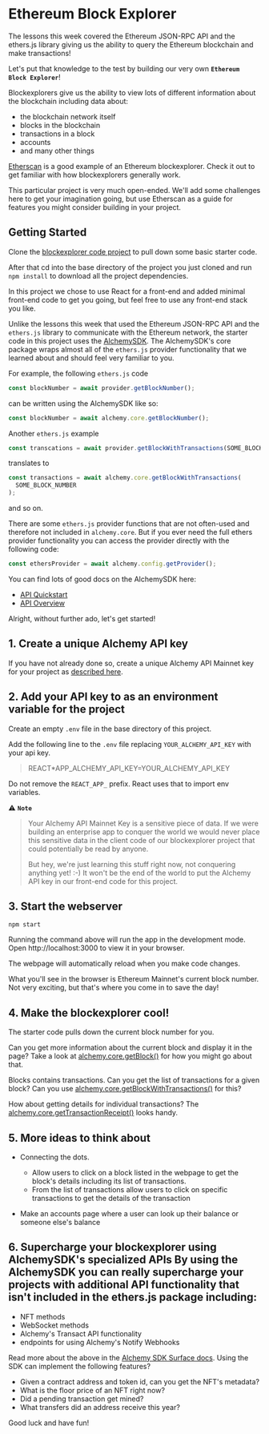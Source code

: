 # Ethereum Block Explorer

The lessons this week covered the Ethereum JSON-RPC API and the ethers.js library giving us the ability to query the Ethereum blockchain and make transactions!

Let's put that knowledge to the test by building our very own **`Ethereum Block Explorer`**!

Blockexplorers give us the ability to view lots of different information about the blockchain including data about:

- the blockchain network itself
- blocks in the blockchain
- transactions in a block
- accounts
- and many other things

[Etherscan](https://etherscan.io/) is a good example of an Ethereum blockexplorer. Check it out to get familiar with how blockexplorers generally work.

This particular project is very much open-ended. We'll add some challenges here to get your imagination going, but use Etherscan as a guide for features you might consider building in your project.

## Getting Started

Clone the [blockexplorer code project](https://github.com/alchemyplatform/blockexplorer) to pull down some basic starter code.

After that cd into the base directory of the project you just cloned and run `npm install` to download all the project dependencies.

In this project we chose to use React for a front-end and added minimal front-end code to get you going, but feel free to use any front-end stack you like.

Unlike the lessons this week that used the Ethereum JSON-RPC API and the `ethers.js` library to communicate with the Ethereum network, the starter code in this project uses the [AlchemySDK](https://docs.alchemy.com/reference/alchemy-sdk-quickstart?a=dkdaniz). The AlchemySDK's core package wraps almost all of the `ethers.js` provider functionality that we learned about and should feel very familiar to you.

For example, the following `ethers.js` code

```js
const blockNumber = await provider.getBlockNumber();
```

can be written using the AlchemySDK like so:

```js
const blockNumber = await alchemy.core.getBlockNumber();
```

Another `ethers.js` example

```js
const transcations = await provider.getBlockWithTransactions(SOME_BLOCK_NUMBER);
```

translates to

```js
const transactions = await alchemy.core.getBlockWithTransactions(
  SOME_BLOCK_NUMBER
);
```

and so on.

There are some `ethers.js` provider functions that are not often-used and therefore not included in `alchemy.core`. But if you ever need the full ethers provider functionality you can access the provider directly with the following code:

```js
const ethersProvider = await alchemy.config.getProvider();
```

You can find lots of good docs on the AlchemySDK here:

- [API Quickstart](https://docs.alchemy.com/reference/alchemy-sdk-quickstart?a=dkdaniz)
- [API Overview](https://docs.alchemy.com/reference/api-overview?a=dkdaniz)

Alright, without further ado, let's get started!

## 1. Create a unique Alchemy API key

If you have not already done so, create a unique Alchemy API Mainnet key for your project as [described here](https://docs.alchemy.com/reference/api-overview?a=dkdaniz).

## 2. Add your API key to as an environment variable for the project

Create an empty `.env` file in the base directory of this project.

Add the following line to the `.env` file replacing `YOUR_ALCHEMY_API_KEY` with your api key.

> REACT\*APP_ALCHEMY_API_KEY=YOUR_ALCHEMY_API_KEY

Do not remove the `REACT_APP_` prefix. React uses that to import env variables.

⚠️ **`Note`**

> Your Alchemy API Mainnet Key is a sensitive piece of data. If we were
> building an enterprise app to conquer the world we would never place
> this sensitive data in the client code of our blockexplorer project that
> could potentially be read by anyone.
>
> But hey, we're just learning this stuff right now, not conquering anything
> yet! :-) It won't be the end of the world to put the Alchemy API key in our
> front-end code for this project.

## 3. Start the webserver

`npm start`

Running the command above will run the app in the development mode. Open http://localhost:3000 to view it in your browser.

The webpage will automatically reload when you make code changes.

What you'll see in the browser is Ethereum Mainnet's current block number. Not very exciting, but that's where you come in to save the day!

## 4. Make the blockexplorer cool!

The starter code pulls down the current block number for you.

Can you get more information about the current block and display it in the page? Take a look at [alchemy.core.getBlock()](https://docs.alchemy.com/reference/sdk-getblock?a=dkdaniz) for how you might go about that.

Blocks contains transactions. Can you get the list of transactions for a given block? Can you use [alchemy.core.getBlockWithTransactions()](https://docs.alchemy.com/reference/sdk-getblockwithtransactions?a=dkdaniz) for this?

How about getting details for individual transactions? The [alchemy.core.getTransactionReceipt()](https://docs.alchemy.com/reference/sdk-gettransactionreceipt?a=dkdaniz) looks handy.

## 5. More ideas to think about

- Connecting the dots.

  - Allow users to click on a block listed in the webpage to get the block's details including its list of transactions.
  - From the list of transactions allow users to click on specific transactions to get the details of the transaction

- Make an accounts page where a user can look up their balance or someone else's balance

## 6. Supercharge your blockexplorer using AlchemySDK's specialized APIs By using the AlchemySDK you can really supercharge your projects with additional API functionality that isn't included in the ethers.js package including:

- NFT methods
- WebSocket methods
- Alchemy's Transact API functionality
- endpoints for using Alchemy's Notify Webhooks

Read more about the above in the [Alchemy SDK Surface docs](https://docs.alchemy.com/reference/alchemy-sdk-api-surface-overview?a=dkdaniz). Using the SDK can implement the following features?

- Given a contract address and token id, can you get the NFT's metadata?
- What is the floor price of an NFT right now?
- Did a pending transaction get mined?
- What transfers did an address receive this year?

Good luck and have fun!